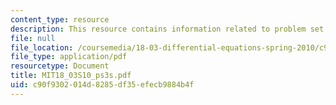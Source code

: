 ```yaml
---
content_type: resource
description: This resource contains information related to problem set 3.
file: null
file_location: /coursemedia/18-03-differential-equations-spring-2010/c90f9302014d8285df35efecb9884b4f_MIT18_03S10_ps3s.pdf
file_type: application/pdf
resourcetype: Document
title: MIT18_03S10_ps3s.pdf
uid: c90f9302-014d-8285-df35-efecb9884b4f
---
```

